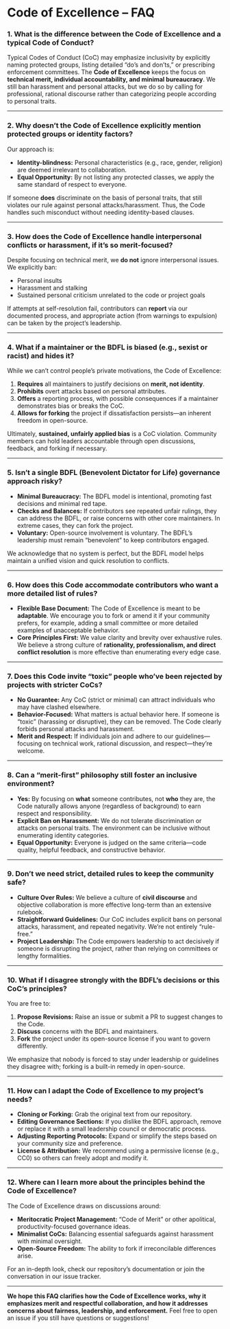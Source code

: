 # Code of Excellence – FAQ

### 1. **What is the difference between the Code of Excellence and a typical Code of Conduct?**

Typical Codes of Conduct (CoC) may emphasize inclusivity by explicitly naming protected groups, listing detailed “do’s and don’ts,” or prescribing enforcement committees. The **Code of Excellence** keeps the focus on **technical merit, individual accountability, and minimal bureaucracy**. We still ban harassment and personal attacks, but we do so by calling for professional, rational discourse rather than categorizing people according to personal traits.

---

### 2. **Why doesn’t the Code of Excellence explicitly mention protected groups or identity factors?**

Our approach is:

* **Identity-blindness:** Personal characteristics (e.g., race, gender, religion) are deemed irrelevant to collaboration.
* **Equal Opportunity:** By not listing any protected classes, we apply the same standard of respect to everyone.

If someone **does** discriminate on the basis of personal traits, that still violates our rule against personal attacks/harassment. Thus, the Code handles such misconduct without needing identity-based clauses.

---

### 3. **How does the Code of Excellence handle interpersonal conflicts or harassment, if it’s so merit-focused?**

Despite focusing on technical merit, we **do not** ignore interpersonal issues. We explicitly ban:

* Personal insults
* Harassment and stalking
* Sustained personal criticism unrelated to the code or project goals

If attempts at self-resolution fail, contributors can **report** via our documented process, and appropriate action (from warnings to expulsion) can be taken by the project’s leadership.

---

### 4. **What if a maintainer or the BDFL is biased (e.g., sexist or racist) and hides it?**

While we can’t control people’s private motivations, the Code of Excellence:

1. **Requires** all maintainers to justify decisions on **merit, not identity**.
2. **Prohibits** overt attacks based on personal attributes.
3. **Offers** a reporting process, with possible consequences if a maintainer demonstrates bias or breaks the CoC.
4. **Allows for forking** the project if dissatisfaction persists—an inherent freedom in open-source.

Ultimately, **sustained, unfairly applied bias** is a CoC violation. Community members can hold leaders accountable through open discussions, feedback, and forking if necessary.

---

### 5. **Isn’t a single BDFL (Benevolent Dictator for Life) governance approach risky?**

* **Minimal Bureaucracy:** The BDFL model is intentional, promoting fast decisions and minimal red tape.
* **Checks and Balances:** If contributors see repeated unfair rulings, they can address the BDFL, or raise concerns with other core maintainers. In extreme cases, they can fork the project.
* **Voluntary:** Open-source involvement is voluntary. The BDFL’s leadership must remain “benevolent” to keep contributors engaged.

We acknowledge that no system is perfect, but the BDFL model helps maintain a unified vision and quick resolution to conflicts.

---

### 6. **How does this Code accommodate contributors who want a more detailed list of rules?**

* **Flexible Base Document:** The Code of Excellence is meant to be **adaptable**. We encourage you to fork or amend it if your community prefers, for example, adding a small committee or more detailed examples of unacceptable behavior.
* **Core Principles First:** We value clarity and brevity over exhaustive rules. We believe a strong culture of **rationality, professionalism, and direct conflict resolution** is more effective than enumerating every edge case.

---

### 7. **Does this Code invite “toxic” people who’ve been rejected by projects with stricter CoCs?**

* **No Guarantee:** Any CoC (strict or minimal) can attract individuals who may have clashed elsewhere.
* **Behavior-Focused:** What matters is actual behavior here. If someone is “toxic” (harassing or disruptive), they can be removed. The Code clearly forbids personal attacks and harassment.
* **Merit and Respect:** If individuals join and adhere to our guidelines—focusing on technical work, rational discussion, and respect—they’re welcome.

---

### 8. **Can a “merit-first” philosophy still foster an inclusive environment?**

* **Yes:** By focusing on **what** someone contributes, not **who** they are, the Code naturally allows anyone (regardless of background) to earn respect and responsibility.
* **Explicit Ban on Harassment:** We do not tolerate discrimination or attacks on personal traits. The environment can be inclusive without enumerating identity categories.
* **Equal Opportunity:** Everyone is judged on the same criteria—code quality, helpful feedback, and constructive behavior.

---

### 9. **Don’t we need strict, detailed rules to keep the community safe?**

* **Culture Over Rules:** We believe a culture of **civil discourse** and objective collaboration is more effective long-term than an extensive rulebook.
* **Straightforward Guidelines:** Our CoC includes explicit bans on personal attacks, harassment, and repeated negativity. We’re not entirely “rule-free.”
* **Project Leadership:** The Code empowers leadership to act decisively if someone is disrupting the project, rather than relying on committees or lengthy formalities.

---

### 10. **What if I disagree strongly with the BDFL’s decisions or this CoC’s principles?**

You are free to:

1. **Propose Revisions:** Raise an issue or submit a PR to suggest changes to the Code.
2. **Discuss** concerns with the BDFL and maintainers.
3. **Fork** the project under its open-source license if you want to govern differently.

We emphasize that nobody is forced to stay under leadership or guidelines they disagree with; forking is a built-in remedy in open-source.

---

### 11. **How can I adapt the Code of Excellence to my project’s needs?**

* **Cloning or Forking:** Grab the original text from our repository.
* **Editing Governance Sections:** If you dislike the BDFL approach, remove or replace it with a small leadership council or democratic process.
* **Adjusting Reporting Protocols:** Expand or simplify the steps based on your community size and preference.
* **License & Attribution:** We recommend using a permissive license (e.g., CC0) so others can freely adopt and modify it.

---

### 12. **Where can I learn more about the principles behind the Code of Excellence?**

The Code of Excellence draws on discussions around:

* **Meritocratic Project Management:** “Code of Merit” or other apolitical, productivity-focused governance ideas.
* **Minimalist CoCs:** Balancing essential safeguards against harassment with minimal oversight.
* **Open-Source Freedom:** The ability to fork if irreconcilable differences arise.

For an in-depth look, check our repository’s documentation or join the conversation in our issue tracker.

---

**We hope this FAQ clarifies how the Code of Excellence works, why it emphasizes merit and respectful collaboration, and how it addresses concerns about fairness, leadership, and enforcement.** Feel free to open an issue if you still have questions or suggestions!

